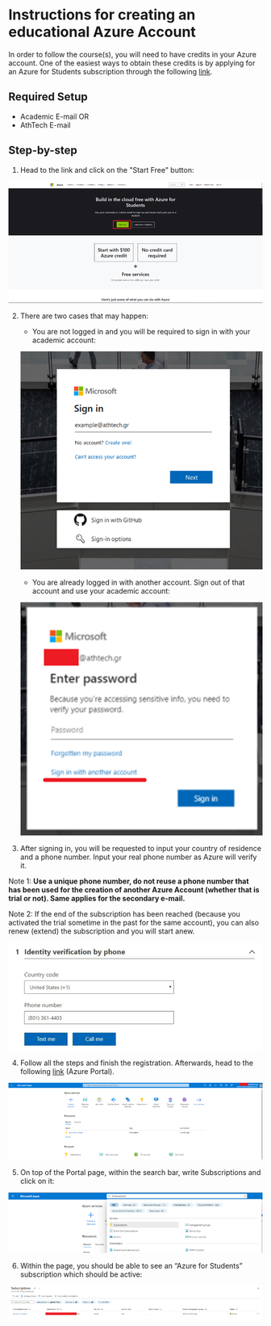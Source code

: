 # Instructions for creating an educational Azure Account

In order to follow the course(s), you will need to have credits in your Azure account. One of the easiest ways to obtain these credits is by applying for an Azure for Students subscription through the following [link](https://azure.microsoft.com/en-us/free/students/
).

## Required Setup
- Academic E-mail OR
- AthTech E-mail

## Step-by-step

1. Head to the link and click on the "Start Free" button:

![img.png](images/azure_for_students_img.png)


2. There are two cases that may happen:

    - You are not logged in and you will be required to sign in with your academic account:
     
   ![img_1.png](images/azure_for_students_img_1.png)
   
    - You are already logged in with another account. Sign out of that account and use your academic account:
   
   ![img_2.png](images/azure_for_students_img_2.png)


3. After signing in, you will be requested to input your country of residence and a phone number. Input your real phone number as Azure will verify it.

Note 1: ****Use a unique phone number, do not reuse a phone number that has been used for the creation of another Azure Account (whether that is trial or not). Same applies for the secondary e-mail.****

Note 2: If the end of the subscription has been reached (because you activated the trial sometime in the past for the same account), you can also renew (extend) the subscription and you will start anew.

![img_3.png](images/azure_for_students_img_3.png)


4. Follow all the steps and finish the registration. Afterwards, head to the following [link](https://portal.azure.com/) (Azure Portal).

![img_4.png](images/azure_for_students_img_4.png)


5. On top of the Portal page, within the search bar, write Subscriptions and click on it:

![img_5.png](images/azure_for_students_img_5.png)


6. Within the page, you should be able to see an “Azure for Students” subscription which should be active:

![img_6.png](images/azure_for_students_img_6.png)
